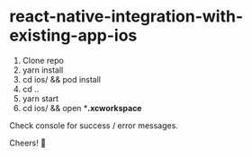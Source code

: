 # react-native-integration-with-existing-app-ios

1. Clone repo
2. yarn install
3. cd ios/ && pod install
4. cd ..
5. yarn start
6. cd ios/ && open ***.xcworkspace**

Check console for success / error messages.

Cheers! 🍻

